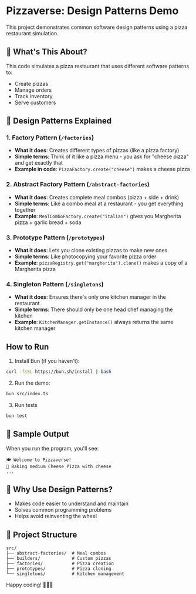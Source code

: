 # Pizzaverse: Design Patterns Demo

This project demonstrates common software design patterns using a pizza restaurant simulation.

## 🍕 What's This About?
This code simulates a pizza restaurant that uses different software patterns to:
- Create pizzas
- Manage orders
- Track inventory
- Serve customers

## 🧩 Design Patterns Explained

### 1. Factory Pattern (`/factories`)
- **What it does**: Creates different types of pizzas (like a pizza factory)
- **Simple terms**: Think of it like a pizza menu - you ask for "cheese pizza" and get exactly that
- **Example in code**: `PizzaFactory.create("cheese")` makes a cheese pizza

### 2. Abstract Factory Pattern (`/abstract-factories`)
- **What it does**: Creates complete meal combos (pizza + side + drink)
- **Simple terms**: Like a combo meal at a restaurant - you get everything together
- **Example**: `MealComboFactory.create("italian")` gives you Margherita pizza + garlic bread + soda

### 3. Prototype Pattern (`/prototypes`)
- **What it does**: Lets you clone existing pizzas to make new ones
- **Simple terms**: Like photocopying your favorite pizza order
- **Example**: `pizzaRegistry.get("margherita").clone()` makes a copy of a Margherita pizza

### 4. Singleton Pattern (`/singletons`)
- **What it does**: Ensures there's only one kitchen manager in the restaurant
- **Simple terms**: There should only be one head chef managing the kitchen
- **Example**: `KitchenManager.getInstance()` always returns the same kitchen manager

## How to Run
1. Install Bun (if you haven't):
```bash
curl -fsSL https://bun.sh/install | bash
```
2. Run the demo:
```bash
bun src/index.ts
```
3. Run tests
```bash
bun test
```
## 📝 Sample Output
When you run the program, you'll see:
```
🍽️ Welcome to Pizzaverse!
🧀 Baking medium Cheese Pizza with cheese
...
```

## 🤔 Why Use Design Patterns?
- Makes code easier to understand and maintain
- Solves common programming problems
- Helps avoid reinventing the wheel

## 📂 Project Structure
```
src/
├── abstract-factories/  # Meal combos
├── builders/            # Custom pizzas
├── factories/           # Pizza creation
├── prototypes/          # Pizza cloning
└── singletons/          # Kitchen management
```

Happy coding! 🍕👨‍💻